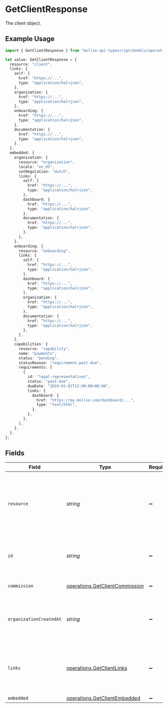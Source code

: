 # GetClientResponse

The client object.

## Example Usage

```typescript
import { GetClientResponse } from "mollie-api-typescript/models/operations";

let value: GetClientResponse = {
  resource: "client",
  links: {
    self: {
      href: "https://...",
      type: "application/hal+json",
    },
    organization: {
      href: "https://...",
      type: "application/hal+json",
    },
    onboarding: {
      href: "https://...",
      type: "application/hal+json",
    },
    documentation: {
      href: "https://...",
      type: "application/hal+json",
    },
  },
  embedded: {
    organization: {
      resource: "organization",
      locale: "en_US",
      vatRegulation: "dutch",
      links: {
        self: {
          href: "https://...",
          type: "application/hal+json",
        },
        dashboard: {
          href: "https://...",
          type: "application/hal+json",
        },
        documentation: {
          href: "https://...",
          type: "application/hal+json",
        },
      },
    },
    onboarding: {
      resource: "onboarding",
      links: {
        self: {
          href: "https://...",
          type: "application/hal+json",
        },
        dashboard: {
          href: "https://...",
          type: "application/hal+json",
        },
        organization: {
          href: "https://...",
          type: "application/hal+json",
        },
        documentation: {
          href: "https://...",
          type: "application/hal+json",
        },
      },
    },
    capabilities: {
      resource: "capability",
      name: "payments",
      status: "pending",
      statusReason: "requirement-past-due",
      requirements: [
        {
          id: "legal-representatives",
          status: "past-due",
          dueDate: "2024-01-01T12:00:00+00:00",
          links: {
            dashboard: {
              href: "https://my.mollie.com/dashboard/...",
              type: "text/html",
            },
          },
        },
      ],
    },
  },
};
```

## Fields

| Field                                                                                                                | Type                                                                                                                 | Required                                                                                                             | Description                                                                                                          | Example                                                                                                              |
| -------------------------------------------------------------------------------------------------------------------- | -------------------------------------------------------------------------------------------------------------------- | -------------------------------------------------------------------------------------------------------------------- | -------------------------------------------------------------------------------------------------------------------- | -------------------------------------------------------------------------------------------------------------------- |
| `resource`                                                                                                           | *string*                                                                                                             | :heavy_minus_sign:                                                                                                   | Indicates the response contains a client object. Will always contain the string `client` for this resource type.     | client                                                                                                               |
| `id`                                                                                                                 | *string*                                                                                                             | :heavy_minus_sign:                                                                                                   | The identifier uniquely referring to this client. Example: `org_12345678`.                                           |                                                                                                                      |
| `commission`                                                                                                         | [operations.GetClientCommission](../../models/operations/getclientcommission.md)                                     | :heavy_minus_sign:                                                                                                   | The commission object.                                                                                               |                                                                                                                      |
| `organizationCreatedAt`                                                                                              | *string*                                                                                                             | :heavy_minus_sign:                                                                                                   | The date and time the client organization was created, in [ISO 8601](https://en.wikipedia.org/wiki/ISO_8601)<br/>format. |                                                                                                                      |
| `links`                                                                                                              | [operations.GetClientLinks](../../models/operations/getclientlinks.md)                                               | :heavy_minus_sign:                                                                                                   | An object with several relevant URLs. Every URL object will contain an `href` and a `type` field.                    |                                                                                                                      |
| `embedded`                                                                                                           | [operations.GetClientEmbedded](../../models/operations/getclientembedded.md)                                         | :heavy_minus_sign:                                                                                                   | N/A                                                                                                                  |                                                                                                                      |